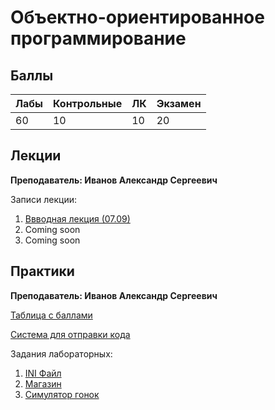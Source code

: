 # Объектно-ориентированное программирование

## Баллы

| Лабы | Контрольные | ЛК | Экзамен |
| :--- | :--- | :--- | :--- |
| 60 | 10 | 10 | 20 |

## Лекции

**Преподаватель: Иванов Александр Сергеевич**

Записи лекции:

1. [Ввводная лекция \(07.09\)](https://yadi.sk/d/iGz5-Vunb5dKHA/2020-09-07.mp4?w=1)
2. Сoming soon
3. Coming soon

## Практики

**Преподаватель: Иванов Александр Сергеевич**

[Таблица с баллами](https://docs.google.com/spreadsheets/d/1H75MoSvL-165x5aM-p26eFZcY57UYx0gPtOHhvpGYGw/edit#gid=1466777734)

[Система для отправки кода](https://reports.artrey.ru)

Задания лабораторных:

1. [INI Файл](https://niuitmo-my.sharepoint.com/personal/i_ser_i_niuitmo_ru/Documents/ITMO.ARCHIVE/3_Semester/OOP/OOPLabs/Lab1.pdf)
2. [Магазин](https://niuitmo-my.sharepoint.com/personal/i_ser_i_niuitmo_ru/Documents/ITMO.ARCHIVE/3_Semester/OOP/OOPLabs/Lab2.pdf)
3. [Симулятор гонок](https://niuitmo-my.sharepoint.com/personal/i_ser_i_niuitmo_ru/Documents/ITMO.ARCHIVE/3_Semester/OOP/OOPLabs/Lab3.pdf)

